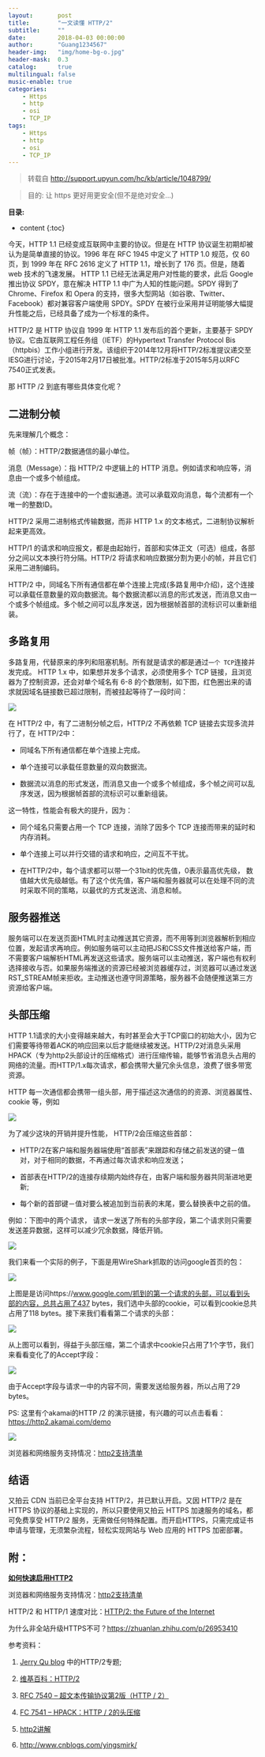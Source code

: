 ```yaml
---
layout:       post
title:        "一文读懂 HTTP/2"
subtitle:     ""
date:         2018-04-03 00:00:00
author:       "Guang1234567"
header-img:   "img/home-bg-o.jpg"
header-mask:  0.3
catalog:      true
multilingual: false
music-enable: true
categories:
    - Https
    - http
    - osi
    - TCP_IP
tags:
    - Https
    - http
    - osi
    - TCP_IP
---
```



> 转载自 http://support.upyun.com/hc/kb/article/1048799/

> 目的: 让 https 更好用更安全(但不是绝对安全...)

**目录:**

* content
{:toc}

今天，HTTP 1.1 已经变成互联网中主要的协议。但是在 HTTP 协议诞生初期却被认为是简单直接的协议。1996 年在 RFC 1945 中定义了 HTTP 1.0 规范，仅 60 页，到 1999 年在 RFC 2616 定义了 HTTP 1.1，增长到了 176 页。但是，随着 web 技术的飞速发展。 HTTP 1.1 已经无法满足用户对性能的要求，此后 Google 推出协议 SPDY，意在解决 HTTP 1.1 中广为人知的性能问题。SPDY 得到了 Chrome、Firefox 和 Opera 的支持，很多大型网站（如谷歌、Twitter、Facebook）都对兼容客户端使用 SPDY。SPDY 在被行业采用并证明能够大幅提升性能之后，已经具备了成为一个标准的条件。

HTTP/2 是 HTTP 协议自 1999 年 HTTP 1.1 发布后的首个更新，主要基于 SPDY 协议。它由互联网工程任务组（IETF）的Hypertext Transfer Protocol Bis（httpbis）工作小组进行开发。该组织于2014年12月将HTTP/2标准提议递交至IESG进行讨论，于2015年2月17日被批准。HTTP/2标准于2015年5月以RFC 7540正式发表。

那 HTTP /2 到底有哪些具体变化呢？

## 二进制分帧

先来理解几个概念：

帧（帧）：HTTP/2数据通信的最小单位。

消息（Message）：指 HTTP/2 中逻辑上的 HTTP 消息。例如请求和响应等，消息由一个或多个帧组成。

流（流）：存在于连接中的一个虚拟通道。流可以承载双向消息，每个流都有一个唯一的整数ID。

HTTP/2 采用二进制格式传输数据，而非 HTTP 1.x 的文本格式，二进制协议解析起来更高效。             

HTTP/1 的请求和响应报文，都是由起始行，首部和实体正文（可选）组成，各部分之间以文本换行符分隔。HTTP/2 将请求和响应数据分割为更小的帧，并且它们采用二进制编码。                                  

HTTP/2 中，同域名下所有通信都在单个连接上完成(多路复用中介绍)，这个连接可以承载任意数量的双向数据流。每个数据流都以消息的形式发送，而消息又由一个或多个帧组成。多个帧之间可以乱序发送，因为根据帧首部的流标识可以重新组装。

## 多路复用

多路复用，代替原来的序列和阻塞机制。所有就是请求的都是通过`一个 TCP`连接并发完成。                 HTTP 1.x 中，如果想并发多个请求，必须使用多个 TCP 链接，且浏览器为了控制资源，还会对单个域名有 6-8 的个数限制，如下图，红色圈出来的请求就因域名链接数已超过限制，而被挂起等待了一段时间： 

![](http://blog.upyun.com/wp-content/uploads/2017/03/%E5%A4%9A%E8%B7%AF%E5%A4%8D%E7%94%A8.png)

在 HTTP/2 中，有了二进制分帧之后，HTTP/2 不再依赖 TCP 链接去实现多流并行了，在 HTTP/2中：

* 同域名下所有通信都在单个连接上完成。

* 单个连接可以承载任意数量的双向数据流。

* 数据流以消息的形式发送，而消息又由一个或多个帧组成，多个帧之间可以乱序发送，因为根据帧首部的流标识可以重新组装。

这一特性，性能会有极大的提升，因为：

* 同个域名只需要占用一个 TCP 连接，消除了因多个 TCP 连接而带来的延时和内存消耗。

* 单个连接上可以并行交错的请求和响应，之间互不干扰。

* 在HTTP/2中，每个请求都可以带一个31bit的优先值，0表示最高优先级， 数值越大优先级越低。有了这个优先值，客户端和服务器就可以在处理不同的流时采取不同的策略，以最优的方式发送流、消息和帧。

## 服务器推送

服务端可以在发送页面HTML时主动推送其它资源，而不用等到浏览器解析到相应位置，发起请求再响应。例如服务端可以主动把JS和CSS文件推送给客户端，而不需要客户端解析HTML再发送这些请求。服务端可以主动推送，客户端也有权利选择接收与否。如果服务端推送的资源已经被浏览器缓存过，浏览器可以通过发送RST_STREAM帧来拒收。主动推送也遵守同源策略，服务器不会随便推送第三方资源给客户端。

## 头部压缩

HTTP 1.1请求的大小变得越来越大，有时甚至会大于TCP窗口的初始大小，因为它们需要等待带着ACK的响应回来以后才能继续被发送。HTTP/2对消息头采用HPACK（专为http2头部设计的压缩格式）进行压缩传输，能够节省消息头占用的网络的流量。而HTTP/1.x每次请求，都会携带大量冗余头信息，浪费了很多带宽资源。

HTTP 每一次通信都会携带一组头部，用于描述这次通信的的资源、浏览器属性、cookie 等，例如  

![](http://blog.upyun.com/wp-content/uploads/2017/03/%E5%A4%B4%E9%83%A8%E5%8E%8B%E7%BC%A9.png)

为了减少这块的开销并提升性能， HTTP/2会压缩这些首部：

* HTTP/2在客户端和服务器端使用“首部表”来跟踪和存储之前发送的键－值对，对于相同的数据，不再通过每次请求和响应发送；

* 首部表在HTTP/2的连接存续期内始终存在，由客户端和服务器共同渐进地更新;

* 每个新的首部键－值对要么被追加到当前表的末尾，要么替换表中之前的值。

例如：下图中的两个请求， 请求一发送了所有的头部字段，第二个请求则只需要发送差异数据，这样可以减少冗余数据，降低开销。

![](http://blog.upyun.com/wp-content/uploads/2017/03/%E8%AF%B7%E6%B1%821.2.png)

我们来看一个实际的例子，下面是用WireShark抓取的访问google首页的包： 

![](http://blog.upyun.com/wp-content/uploads/2017/03/%E6%8A%93%E5%8C%851.png)

上图是是访问https://www.google.com/抓到的第一个请求的头部，可以看到头部的内容，总共占用了437 bytes，我们选中头部的cookie，可以看到cookie总共占用了118 bytes。接下来我们看看第二个请求的头部：

![](http://blog.upyun.com/wp-content/uploads/2017/03/%E6%8A%93%E5%8C%852.png)

从上图可以看到，得益于头部压缩，第二个请求中cookie只占用了1个字节，我们来看看变化了的Accept字段： 

![](http://blog.upyun.com/wp-content/uploads/2017/03/%E6%8A%93%E5%8C%853.png)

由于Accept字段与请求一中的内容不同，需要发送给服务器，所以占用了29 bytes。

PS: 这里有个akamai的HTTP /2 的演示链接，有兴趣的可以点击看看：https://http2.akamai.com/demo

![](http://blog.upyun.com/wp-content/uploads/2017/03/xxx.jpg)

浏览器和网络服务支持情况：[http2支持清单](https://github.com/http2/http2-spec/wiki/Implementations)

## 结语

又拍云 CDN 当前已全平台支持 HTTP/2，并已默认开启。又因 HTTP/2 是在 HTTPS 协议的基础上实现的，所以只要使用又拍云 HTTPS 加速服务的域名，都可免费享受 HTTP/2 服务，无需做任何特殊配置。而开启HTTPS，只需完成证书申请与管理，无须繁杂流程，轻松实现网站与 Web 应用的 HTTPS 加密部署。

## 附：

[**如何快速启用HTTP2**](http://link.zhihu.com/?target=http%3A//docs.upyun.com/cdn/advanced/%23http2)

浏览器和网络服务支持情况：[http2支持清单](http://link.zhihu.com/?target=https%3A//github.com/http2/http2-spec/wiki/Implementations)

HTTP/2 和 HTTP/1 速度对比：[HTTP/2: the Future of the Internet](http://link.zhihu.com/?target=https%3A//http2.akamai.com/demo)

为什么非全站升级HTTPS不可？https://zhuanlan.zhihu.com/p/26953410

参考资料：

1.  [Jerry Qu blog](https://imququ.com/) 中的HTTP/2专题;

2.  [维基百科：HTTP/2](https://zh.wikipedia.org/wiki/HTTP/2)

3.  [RFC 7540 – 超文本传输协议第2版（HTTP / 2）](http://httpwg.org/specs/rfc7540.html)

4.  [FC 7541 – HPACK：HTTP / 2的头压缩](http://httpwg.org/specs/rfc7541.html)

5.  [http2讲解](https://ye11ow.gitbooks.io/http2-explained/content/part2.html)

6.  http://www.cnblogs.com/yingsmirk/
